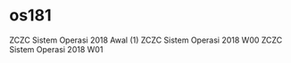# os181
ZCZC Sistem Operasi 2018 Awal (1)
ZCZC Sistem Operasi 2018 W00
ZCZC Sistem Operasi 2018 W01
